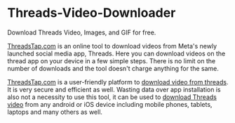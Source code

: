 # Threads-Video-Downloader
Download Threads Video, Images, and GIF for free.

[ThreadsTap.com](https://threadstap.com/) is an online tool to download videos from Meta's newly launched social media app, Threads. Here you can download videos on the thread app on your device in a few simple steps. There is no limit on the number of downloads and the tool doesn't charge anything for the same.

[ThreadsTap.com](https://threadstap.com/) is a user-friendly platform to [download video from threads](https://threadstap.com/). It is very secure and efficient as well. Wasting data over app installation is also not a necessity to use this tool, it can be used to [download Threads video](https://threadstap.com/) from any android or iOS device including mobile phones, tablets, laptops and many others as well.


